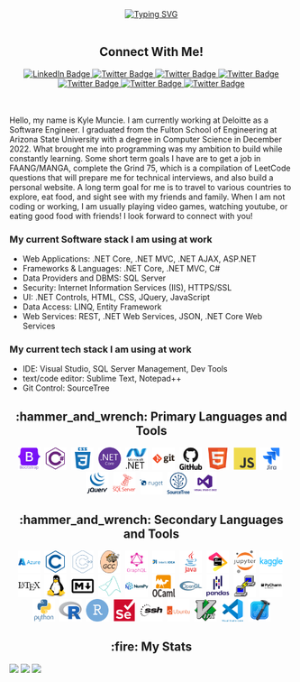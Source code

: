 <div id="header" align="center">
    <a href="https://git.io/typing-svg"><img src="https://readme-typing-svg.demolab.com?font=Fira+Code&pause=1000&color=F7091C&center=true&vCenter=true&width=435&lines=Hello!+My+name+is+Kyle+Muncie+%F0%9F%91%A8%F0%9F%8F%BB" alt="Typing SVG" /></a>
</div>
</br>
<div id="badges" align="center">
    <h2>Connect With Me!</h2>
  <a href="https://www.linkedin.com/in/kylemuncie/">
    <img src="https://img.shields.io/badge/LinkedIn-blue?style=for-the-badge&logo=linkedin&logoColor=white" alt="LinkedIn Badge"/>
  </a>
  <a href="https://www.codewars.com/users/KyleMuncie">
    <img src="https://img.shields.io/badge/Codewars-B1361E?style=for-the-badge&logo=Codewars&logoColor=white" alt="Twitter Badge"/>
  </a>
  <a href="https://www.facebook.com/profile.php?id=100000190261688">
    <img src="https://img.shields.io/badge/Facebook-1877F2?style=for-the-badge&logo=facebook&logoColor=white" alt="Twitter Badge"/>
  </a>
  <a href="https://www.instagram.com/kyle_muncie/">
    <img src="https://img.shields.io/badge/Instagram-E4405F?style=for-the-badge&logo=instagram&logoColor=white" alt="Twitter Badge"/>
  </a>
  <a href="https://leetcode.com/kylemuncie/">
    <img src="https://img.shields.io/badge/-LeetCode-FFA116?style=for-the-badge&logo=LeetCode&logoColor=black" alt="Twitter Badge"/>
  </a>
  <a href="https://stackoverflow.com/users/17379907/kmuncie">
    <img src="https://img.shields.io/badge/Stack_Overflow-FE7A16?style=for-the-badge&logo=stack-overflow&logoColor=white" alt="Twitter Badge"/>
  </a>
  <a href="https://twitter.com/MuncieKyle">
    <img src="https://img.shields.io/badge/Twitter-blue?style=for-the-badge&logo=twitter&logoColor=white" alt="Twitter Badge"/>
  </a>
</div>
<div align="center">
    <img src="https://komarev.com/ghpvc/?username=KyleMuncie&style=flat-square&color=blue" alt=""/>
</div>
</br>

Hello, my name is Kyle Muncie. I am currently working at Deloitte as a Software Engineer. I graduated from the Fulton School of Engineering at Arizona State University with a degree in Computer Science in December 2022. What brought me into programming was my ambition to build while constantly learning. Some short term goals I have are to get a job in FAANG/MANGA, complete the Grind 75, which is a compilation of LeetCode questions that will prepare me for technical interviews, and also build a personal website. A long term goal for me is to travel to various countries to explore, eat food, and sight see with my friends and family. When I am not coding or working, I am usually playing video games, watching youtube, or eating good food with friends! I look forward to connect with you!

<h3>My current Software stack I am using at work</h3>
<ul>
    <li>Web Applications: .NET Core, .NET MVC, .NET AJAX, ASP.NET</li>
    <li>Frameworks & Languages: .NET Core, .NET MVC, C#</li>
    <li>Data Providers and DBMS: SQL Server</li>
    <li>Security: Internet Information Services (IIS), HTTPS/SSL</li>
    <li>UI: .NET Controls, HTML, CSS, JQuery, JavaScript</li>
    <li>Data Access: LINQ, Entity Framework</li>
    <li>Web Services: REST, .NET Web Services, JSON, .NET Core Web Services</li>
</ul>

<h3>My current tech stack I am using at work</h3>
<ul>
    <li>IDE: Visual Studio, SQL Server Management, Dev Tools</li>
    <li>text/code editor: Sublime Text, Notepad++</li>
    <li>Git Control: SourceTree</li>
</ul>

<div align="center" id="tools">
    <h2>:hammer_and_wrench: Primary Languages and Tools</h2>
    <img src="https://github.com/devicons/devicon/blob/master/icons/bootstrap/bootstrap-original-wordmark.svg" title="Bootstrap" alt="bootstrap" width="40" height="40"/>&nbsp;
    <img src="https://github.com/devicons/devicon/blob/master/icons/csharp/csharp-line.svg" title="csharp" alt="csharp" width="40" height="40"/>&nbsp;
    <img src="https://github.com/devicons/devicon/blob/master/icons/css3/css3-plain-wordmark.svg"  title="CSS3" alt="CSS" width="40" height="40"/>&nbsp;
    <img src="https://github.com/devicons/devicon/blob/master/icons/dotnetcore/dotnetcore-original.svg" title="Dotnet" alt="Dotnet" width="40" height="40"/>&nbsp;
    <img src="https://github.com/devicons/devicon/blob/master/icons/dot-net/dot-net-original-wordmark.svg" title="Dotnet" alt="Dotnet" width="40" height="40"/>&nbsp;
    <img src="https://github.com/devicons/devicon/blob/master/icons/git/git-original-wordmark.svg" title="Git" alt="Git" width="40" height="40"/>&nbsp;
    <img src="https://github.com/devicons/devicon/blob/master/icons/github/github-original-wordmark.svg" title="Github" alt="Github" width="40" height="40"/>&nbsp;
    <img src="https://github.com/devicons/devicon/blob/master/icons/html5/html5-original.svg" title="HTML5" alt="HTML" width="40" height="40"/>&nbsp;
    <img src="https://github.com/devicons/devicon/blob/master/icons/javascript/javascript-original.svg" title="JavaScript" alt="JavaScript" width="40" height="40"/>&nbsp;
    <img src="https://github.com/devicons/devicon/blob/master/icons/jira/jira-original-wordmark.svg" title="Jira" alt="Jira" width="40" height="40"/>&nbsp;
    <img src="https://github.com/devicons/devicon/blob/master/icons/jquery/jquery-original-wordmark.svg" title="jQuery"  alt="jQuery" width="40" height="40"/>&nbsp;
    <img src="https://github.com/devicons/devicon/blob/master/icons/microsoftsqlserver/microsoftsqlserver-plain-wordmark.svg" title="msSQL"  alt="msSQL" width="40" height="40"/>&nbsp;
    <img src="https://github.com/devicons/devicon/blob/master/icons/nuget/nuget-original-wordmark.svg" title="nuget" alt="nuget" width="40" height="40"/>&nbsp;
    <img src="https://github.com/devicons/devicon/blob/master/icons/sourcetree/sourcetree-original-wordmark.svg" title="SourceTree" alt="SourceTree" width="40" height="40"/>&nbsp;
    <img src="https://github.com/devicons/devicon/blob/master/icons/visualstudio/visualstudio-plain-wordmark.svg" title="Visual Studio" alt="visualStu" width="40" height="40"/>
</div>

<div align="center" id="tools">
    <h2>:hammer_and_wrench: Secondary Languages and Tools</h2>
    <img src="https://github.com/devicons/devicon/blob/master/icons/azure/azure-original-wordmark.svg" title="Azure" alt="Azure" width="40" height="40"/>&nbsp;
    <img src="https://github.com/devicons/devicon/blob/master/icons/c/c-line.svg" title="c" alt="c" width="40" height="40"/>&nbsp;
    <img src="https://github.com/devicons/devicon/blob/master/icons/cplusplus/cplusplus-line.svg"  title="c++" alt="c++" width="40" height="40"/>&nbsp;
    <img src="https://github.com/devicons/devicon/blob/master/icons/gcc/gcc-original.svg" title="gcc" alt="gcc" width="40" height="40"/>&nbsp;
    <img src="https://github.com/devicons/devicon/blob/master/icons/graphql/graphql-plain-wordmark.svg" title="GraphQL" alt="GraphQL" width="40" height="40"/>&nbsp;
    <img src="https://github.com/devicons/devicon/blob/master/icons/intellij/intellij-original-wordmark.svg" title="IntelliJ" alt="IntelliJ" width="40" height="40"/>&nbsp;
    <img src="https://github.com/devicons/devicon/blob/master/icons/java/java-original-wordmark.svg" title="Java" alt="Java" width="40" height="40"/>&nbsp;
    <img src="https://github.com/devicons/devicon/blob/master/icons/jetbrains/jetbrains-original.svg" title="Jetbrains" alt="Jetbrains" width="40" height="40"/>&nbsp;
    <img src="https://github.com/devicons/devicon/blob/master/icons/jupyter/jupyter-original-wordmark.svg" title="Jupyter" alt="Jupyter" width="40" height="40"/>&nbsp;
    <img src="https://github.com/devicons/devicon/blob/master/icons/kaggle/kaggle-original-wordmark.svg" title="Kaggle" alt="Kaggle" width="40" height="40"/>&nbsp;
    <img src="https://github.com/devicons/devicon/blob/master/icons/latex/latex-original.svg" title="Latex"  alt="Latex" width="40" height="40"/>&nbsp;
    <img src="https://github.com/devicons/devicon/blob/master/icons/linux/linux-original.svg" title="Linux"  alt="Linux" width="40" height="40"/>&nbsp;
    <img src="https://github.com/devicons/devicon/blob/master/icons/markdown/markdown-original.svg" title="Markdown" alt="Markdown" width="40" height="40"/>&nbsp;
    <img src="https://github.com/devicons/devicon/blob/master/icons/matlab/matlab-line.svg" title="MatLab" alt="MatLab" width="40" height="40"/>&nbsp;
    <img src="https://github.com/devicons/devicon/blob/master/icons/numpy/numpy-original-wordmark.svg" title="NumPy" alt="NumPy" width="40" height="40"/>&nbsp;
    <img src="https://github.com/devicons/devicon/blob/master/icons/ocaml/ocaml-original-wordmark.svg" title="OCaml"  alt="OCaml" width="40" height="40"/>&nbsp;
    <img src="https://github.com/devicons/devicon/blob/master/icons/opengl/opengl-original.svg" title="OpenGL"  alt="OpenGL" width="40" height="40"/>&nbsp;
    <img src="https://github.com/devicons/devicon/blob/master/icons/pandas/pandas-original-wordmark.svg" title="Pandas" alt="Panda" width="40" height="40"/>&nbsp;
    <img src="https://github.com/devicons/devicon/blob/master/icons/putty/putty-original.svg" title="Putty" alt="Putty" width="40" height="40"/>&nbsp;
    <img src="https://github.com/devicons/devicon/blob/master/icons/pycharm/pycharm-original-wordmark.svg" title="PyCharm"  alt="PyCharm" width="40" height="40"/>&nbsp;
    <img src="https://github.com/devicons/devicon/blob/master/icons/python/python-original-wordmark.svg" title="Python" alt="Python" width="40" height="40"/>&nbsp;
    <img src="https://github.com/devicons/devicon/blob/master/icons/r/r-original.svg" title="r" alt="r" width="40" height="40"/>&nbsp;
    <img src="https://github.com/devicons/devicon/blob/master/icons/rstudio/rstudio-original.svg" title="RStudio"  alt="RStudio" width="40" height="40"/>&nbsp;
    <img src="https://github.com/devicons/devicon/blob/master/icons/selenium/selenium-original.svg" title="Selenium" alt="Selenium" width="40" height="40"/>&nbsp;
    <img src="https://github.com/devicons/devicon/blob/master/icons/ssh/ssh-original-wordmark.svg" title="ssh" alt="ssh" width="40" height="40"/>&nbsp;
    <img src="https://github.com/devicons/devicon/blob/master/icons/ubuntu/ubuntu-plain-wordmark.svg" title="Ubuntu"  alt="Ubuntu" width="40" height="40"/>&nbsp;
    <img src="https://github.com/devicons/devicon/blob/master/icons/vim/vim-original.svg" title="VIM" alt="VIM" width="40" height="40"/>&nbsp;
    <img src="https://github.com/devicons/devicon/blob/master/icons/vscode/vscode-original-wordmark.svg" title="vsCode" alt="vsCode" width="40" height="40"/>&nbsp;
    <img src="https://github.com/devicons/devicon/blob/master/icons/xcode/xcode-original.svg" title="xCode" alt="xCode" width="40" height="40"/>
</div>

<div align="center" id="stats">
    <h2>:fire: My Stats</h2>
</div>
<img src="https://github-readme-streak-stats.herokuapp.com/?user=KyleMuncie&theme=dark&background=000000"/>
<img src="https://github-readme-stats.vercel.app/api/top-langs/?username=KyleMuncie&layout=compact&theme=vision-friendly-dark"/>
<img src="https://github-readme-stats.vercel.app/api?username=KyleMuncie&show_icons=true&theme=radical"/>
